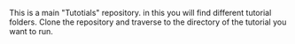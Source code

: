 This is a main "Tutotials" repository. in this you will find different tutorial folders. Clone the repository and traverse to the directory of the tutorial you want to run. 
